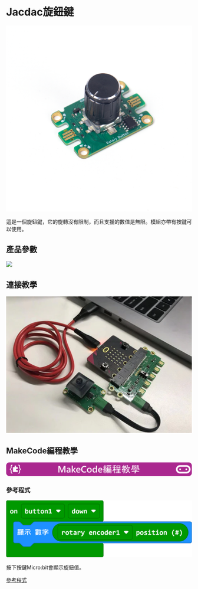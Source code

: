 # Jacdac旋鈕鍵

![](./images/rotary1.png)

這是一個旋鈕鍵，它的旋轉沒有限制，而且支援的數值是無限。模組亦帶有按鍵可以使用。

## 產品參數

![](./images/rotary2.png)

## 連接教學

![](./images/button3.png)

## MakeCode編程教學

![](../functional_module/PWmodules/images/mcbanner.png)

### 參考程式

![](./images/rotary_code.png)

按下按鍵Micro:bit會顯示旋鈕值。

[參考程式](https://makecode.microbit.org/_W0aJ6eaJtdyo)